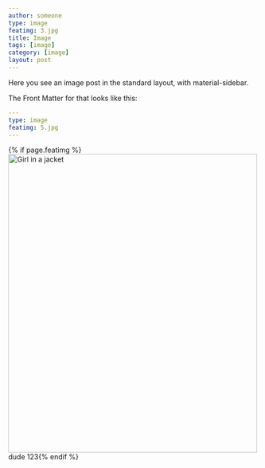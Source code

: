 ```yaml
---
author: someone
type: image
featimg: 3.jpg
title: Image
tags: [image]
category: [image]
layout: post
---
```

Here you see an image post in the standard layout, with material-sidebar.

The Front Matter for that looks like this:

```yml
---
type: image
featimg: 5.jpg
---
```
{% if page.featimg %}<img src="{% page.featimg %}" alt="Girl in a jacket" width="500" height="600">dude 123{% endif %}